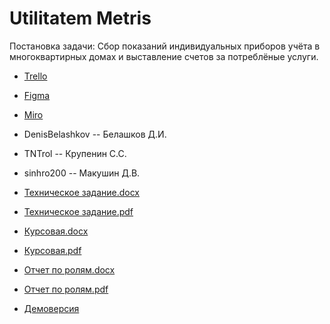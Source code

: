 # Utilitatem Metris

Постановка задачи: Сбор показаний индивидуальных приборов учёта в многоквартирных домах и выставление счетов за потреблёные услуги.

* [Trello](https://trello.com/b/mcUOrpEi/utilitatem-metris)
* [Figma](https://www.figma.com/file/mhi5Vke0fMBMlAdefDf0AT/Utilitatem-Metris)
* [Miro](https://miro.com/app/board/o9J_lQHNvww=/)

* DenisBelashkov -- Белашков Д.И.
* TNTrol -- Крупенин С.С.
* sinhro200 -- Макушин Д.В.

* [Техническое задание.docx](https://github.com/DenisBelashkov/UtilitatemMetris/blob/main/%D0%94%D0%BE%D0%BA%D1%83%D0%BC%D0%B5%D0%BD%D1%82%D0%B0%D1%86%D0%B8%D1%8F/%D0%A2%D0%B5%D1%85%D0%BD%D0%B8%D1%87%D0%B5%D1%81%D0%BA%D0%BE%D0%B5%20%D0%B7%D0%B0%D0%B4%D0%B0%D0%BD%D0%B8%D0%B5.docx)
* [Техническое задание.pdf](https://github.com/DenisBelashkov/UtilitatemMetris/blob/main/%D0%94%D0%BE%D0%BA%D1%83%D0%BC%D0%B5%D0%BD%D1%82%D0%B0%D1%86%D0%B8%D1%8F/%D0%A2%D0%B5%D1%85%D0%BD%D0%B8%D1%87%D0%B5%D1%81%D0%BA%D0%BE%D0%B5%20%D0%B7%D0%B0%D0%B4%D0%B0%D0%BD%D0%B8%D0%B5.pdf)
* [Курсовая.docx](https://github.com/DenisBelashkov/UtilitatemMetris/blob/main/%D0%94%D0%BE%D0%BA%D1%83%D0%BC%D0%B5%D0%BD%D1%82%D0%B0%D1%86%D0%B8%D1%8F/%D0%9A%D1%83%D1%80%D1%81%D0%BE%D0%B2%D0%B0%D1%8F.docx)
* [Курсовая.pdf](https://github.com/DenisBelashkov/UtilitatemMetris/blob/main/%D0%94%D0%BE%D0%BA%D1%83%D0%BC%D0%B5%D0%BD%D1%82%D0%B0%D1%86%D0%B8%D1%8F/%D0%9A%D1%83%D1%80%D1%81%D0%BE%D0%B2%D0%B0%D1%8F.pdf)
* [Отчет по ролям.docx](https://github.com/DenisBelashkov/UtilitatemMetris/blob/main/%D0%94%D0%BE%D0%BA%D1%83%D0%BC%D0%B5%D0%BD%D1%82%D0%B0%D1%86%D0%B8%D1%8F/%D0%9E%D1%82%D1%87%D0%B5%D1%82%20%D0%BF%D0%BE%20%D1%80%D0%BE%D0%BB%D1%8F%D0%BC.docx)
* [Отчет по ролям.pdf](https://github.com/DenisBelashkov/UtilitatemMetris/blob/main/%D0%94%D0%BE%D0%BA%D1%83%D0%BC%D0%B5%D0%BD%D1%82%D0%B0%D1%86%D0%B8%D1%8F/%D0%9E%D1%82%D1%87%D0%B5%D1%82%20%D0%BF%D0%BE%20%D1%80%D0%BE%D0%BB%D1%8F%D0%BC.pdf)
* [Демоверсия](https://disk.yandex.ru/d/rjexRGooJhxD9Q/release.mp4)
